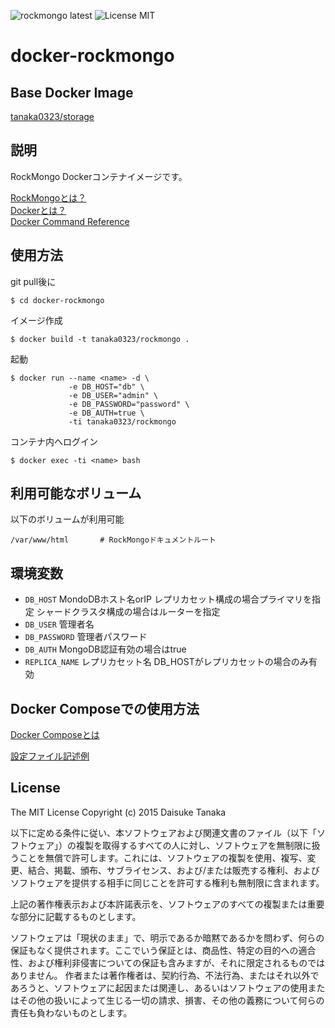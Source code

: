 ![rockmongo latest](https://img.shields.io/badge/wordpress-latest-brightgreen.svg) ![License MIT](https://img.shields.io/badge/license-MIT-blue.svg)

docker-rockmongo
=====================

Base Docker Image
---------------------

[tanaka0323/storage](https://bitbucket.org/tanaka0323/docker-storage)

説明
---------------------

RockMongo Dockerコンテナイメージです。

[RockMongoとは？](https://github.com/gilacode/rockmongo/)  
[Dockerとは？](https://docs.docker.com/)  
[Docker Command Reference](https://docs.docker.com/reference/commandline/cli/)

使用方法
---------------------

git pull後に

    $ cd docker-rockmongo

イメージ作成

    $ docker build -t tanaka0323/rockmongo .

起動

    $ docker run --name <name> -d \
                 -e DB_HOST="db" \
                 -e DB_USER="admin" \
                 -e DB_PASSWORD="password" \
                 -e DB_AUTH=true \
                 -ti tanaka0323/rockmongo

コンテナ内へログイン

    $ docker exec -ti <name> bash

利用可能なボリューム
---------------------

以下のボリュームが利用可能

    /var/www/html       # RockMongoドキュメントルート

環境変数
---------------------

- `DB_HOST` MondoDBホスト名orIP レプリカセット構成の場合プライマリを指定
シャードクラスタ構成の場合はルーターを指定
- `DB_USER` 管理者名
- `DB_PASSWORD` 管理者パスワード
- `DB_AUTH` MongoDB認証有効の場合はtrue
- `REPLICA_NAME` レプリカセット名 DB_HOSTがレプリカセットの場合のみ有効

Docker Composeでの使用方法
---------------------

[Docker Composeとは](https://docs.docker.com/compose/)  

[設定ファイル記述例](https://bitbucket.org/tanaka0323/compose-examples)

License
---------------------

The MIT License
Copyright (c) 2015 Daisuke Tanaka

以下に定める条件に従い、本ソフトウェアおよび関連文書のファイル（以下「ソフトウェア」）の複製を取得するすべての人に対し、ソフトウェアを無制限に扱うことを無償で許可します。これには、ソフトウェアの複製を使用、複写、変更、結合、掲載、頒布、サブライセンス、および/または販売する権利、およびソフトウェアを提供する相手に同じことを許可する権利も無制限に含まれます。

上記の著作権表示および本許諾表示を、ソフトウェアのすべての複製または重要な部分に記載するものとします。

ソフトウェアは「現状のまま」で、明示であるか暗黙であるかを問わず、何らの保証もなく提供されます。ここでいう保証とは、商品性、特定の目的への適合性、および権利非侵害についての保証も含みますが、それに限定されるものではありません。 作者または著作権者は、契約行為、不法行為、またはそれ以外であろうと、ソフトウェアに起因または関連し、あるいはソフトウェアの使用またはその他の扱いによって生じる一切の請求、損害、その他の義務について何らの責任も負わないものとします。